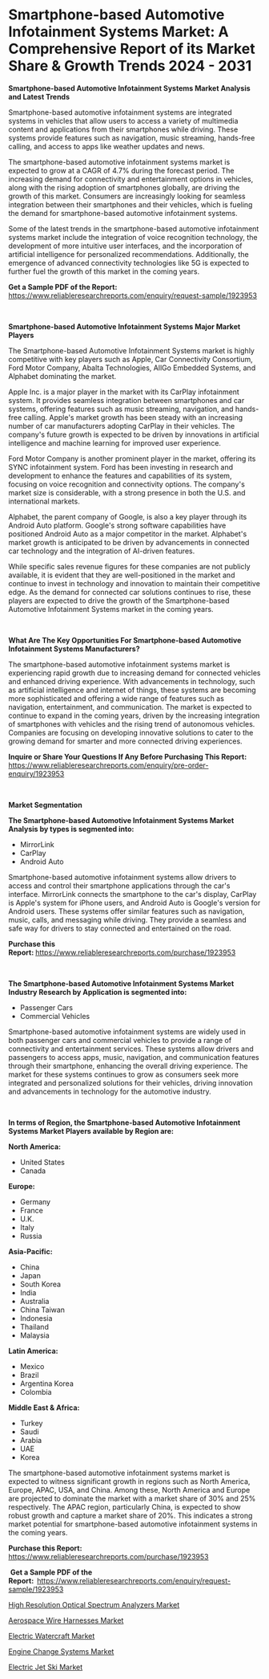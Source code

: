 <p><h1>Smartphone-based Automotive Infotainment Systems Market: A Comprehensive Report of its Market Share & Growth Trends 2024 - 2031</h1></p><p><strong>Smartphone-based Automotive Infotainment Systems Market Analysis and Latest Trends</strong></p>
<p><p>Smartphone-based automotive infotainment systems are integrated systems in vehicles that allow users to access a variety of multimedia content and applications from their smartphones while driving. These systems provide features such as navigation, music streaming, hands-free calling, and access to apps like weather updates and news.</p><p>The smartphone-based automotive infotainment systems market is expected to grow at a CAGR of 4.7% during the forecast period. The increasing demand for connectivity and entertainment options in vehicles, along with the rising adoption of smartphones globally, are driving the growth of this market. Consumers are increasingly looking for seamless integration between their smartphones and their vehicles, which is fueling the demand for smartphone-based automotive infotainment systems.</p><p>Some of the latest trends in the smartphone-based automotive infotainment systems market include the integration of voice recognition technology, the development of more intuitive user interfaces, and the incorporation of artificial intelligence for personalized recommendations. Additionally, the emergence of advanced connectivity technologies like 5G is expected to further fuel the growth of this market in the coming years.</p></p>
<p><strong>Get a Sample PDF of the Report:&nbsp;</strong> <a href="https://www.reliableresearchreports.com/enquiry/request-sample/1923953">https://www.reliableresearchreports.com/enquiry/request-sample/1923953</a></p>
<p>&nbsp;</p>
<p><strong>Smartphone-based Automotive Infotainment Systems Major Market Players</strong></p>
<p><p>The Smartphone-based Automotive Infotainment Systems market is highly competitive with key players such as Apple, Car Connectivity Consortium, Ford Motor Company, Abalta Technologies, AllGo Embedded Systems, and Alphabet dominating the market.</p><p>Apple Inc. is a major player in the market with its CarPlay infotainment system. It provides seamless integration between smartphones and car systems, offering features such as music streaming, navigation, and hands-free calling. Apple's market growth has been steady with an increasing number of car manufacturers adopting CarPlay in their vehicles. The company's future growth is expected to be driven by innovations in artificial intelligence and machine learning for improved user experience.</p><p>Ford Motor Company is another prominent player in the market, offering its SYNC infotainment system. Ford has been investing in research and development to enhance the features and capabilities of its system, focusing on voice recognition and connectivity options. The company's market size is considerable, with a strong presence in both the U.S. and international markets.</p><p>Alphabet, the parent company of Google, is also a key player through its Android Auto platform. Google's strong software capabilities have positioned Android Auto as a major competitor in the market. Alphabet's market growth is anticipated to be driven by advancements in connected car technology and the integration of AI-driven features.</p><p>While specific sales revenue figures for these companies are not publicly available, it is evident that they are well-positioned in the market and continue to invest in technology and innovation to maintain their competitive edge. As the demand for connected car solutions continues to rise, these players are expected to drive the growth of the Smartphone-based Automotive Infotainment Systems market in the coming years.</p></p>
<p>&nbsp;</p>
<p><strong>What Are The Key Opportunities For Smartphone-based Automotive Infotainment Systems Manufacturers?</strong></p>
<p><p>The smartphone-based automotive infotainment systems market is experiencing rapid growth due to increasing demand for connected vehicles and enhanced driving experience. With advancements in technology, such as artificial intelligence and internet of things, these systems are becoming more sophisticated and offering a wide range of features such as navigation, entertainment, and communication. The market is expected to continue to expand in the coming years, driven by the increasing integration of smartphones with vehicles and the rising trend of autonomous vehicles. Companies are focusing on developing innovative solutions to cater to the growing demand for smarter and more connected driving experiences.</p></p>
<p><strong>Inquire or Share Your Questions If Any Before Purchasing This Report:</strong> <a href="https://www.reliableresearchreports.com/enquiry/pre-order-enquiry/1923953">https://www.reliableresearchreports.com/enquiry/pre-order-enquiry/1923953</a></p>
<p>&nbsp;</p>
<p><strong>Market Segmentation</strong></p>
<p><strong>The Smartphone-based Automotive Infotainment Systems Market Analysis by types is segmented into:</strong></p>
<p><ul><li>MirrorLink</li><li>CarPlay</li><li>Android Auto</li></ul></p>
<p><p>Smartphone-based automotive infotainment systems allow drivers to access and control their smartphone applications through the car's interface. MirrorLink connects the smartphone to the car's display, CarPlay is Apple's system for iPhone users, and Android Auto is Google's version for Android users. These systems offer similar features such as navigation, music, calls, and messaging while driving. They provide a seamless and safe way for drivers to stay connected and entertained on the road.</p></p>
<p><strong>Purchase this Report:&nbsp;</strong><a href="https://www.reliableresearchreports.com/purchase/1923953">https://www.reliableresearchreports.com/purchase/1923953</a></p>
<p>&nbsp;</p>
<p><strong>The Smartphone-based Automotive Infotainment Systems Market Industry Research by Application is segmented into:</strong></p>
<p><ul><li>Passenger Cars</li><li>Commercial Vehicles</li></ul></p>
<p><p>Smartphone-based automotive infotainment systems are widely used in both passenger cars and commercial vehicles to provide a range of connectivity and entertainment services. These systems allow drivers and passengers to access apps, music, navigation, and communication features through their smartphone, enhancing the overall driving experience. The market for these systems continues to grow as consumers seek more integrated and personalized solutions for their vehicles, driving innovation and advancements in technology for the automotive industry.</p></p>
<p>&nbsp;</p>
<p><strong>In terms of Region, the Smartphone-based Automotive Infotainment Systems Market Players available by Region are:</strong></p>
<p>
    <p> <strong> North America: </strong>
        <ul>
            <li>United States</li>
            <li>Canada</li>
        </ul>
        </p> 
    <p> <strong> Europe: </strong>
        <ul>
            <li>Germany</li>
            <li>France</li>
            <li>U.K.</li>
            <li>Italy</li>
            <li>Russia</li>
        </ul>
        </p> 
    <p> <strong> Asia-Pacific: </strong>
        <ul>
            <li>China</li>
            <li>Japan</li>
            <li>South Korea</li>
            <li>India</li>
            <li>Australia</li>
            <li>China Taiwan</li>
            <li>Indonesia</li>
            <li>Thailand</li>
            <li>Malaysia</li>
        </ul>
        </p> 
    <p> <strong> Latin America: </strong>
        <ul>
            <li>Mexico</li>
            <li>Brazil</li>
            <li>Argentina Korea</li>
            <li>Colombia</li>
        </ul>
        </p> 
    <p> <strong> Middle East & Africa: </strong>
        <ul>
            <li>Turkey</li>
            <li>Saudi</li>
            <li>Arabia</li>
            <li>UAE</li>
            <li>Korea</li>
        </ul>
    </p>
    </p>
<p><p>The smartphone-based automotive infotainment systems market is expected to witness significant growth in regions such as North America, Europe, APAC, USA, and China. Among these, North America and Europe are projected to dominate the market with a market share of 30% and 25% respectively. The APAC region, particularly China, is expected to show robust growth and capture a market share of 20%. This indicates a strong market potential for smartphone-based automotive infotainment systems in the coming years.</p></p>
<p><strong>Purchase this Report: </strong><a href="https://www.reliableresearchreports.com/purchase/1923953">https://www.reliableresearchreports.com/purchase/1923953</a></p>
<p>&nbsp;<strong>Get a Sample PDF of the Report:&nbsp;&nbsp;</strong><a href="https://www.reliableresearchreports.com/enquiry/request-sample/1923953">https://www.reliableresearchreports.com/enquiry/request-sample/1923953</a></p>
<p><strong></strong></p>
<p><p><a href="https://mire-aunt-385.notion.site/Global-High-Resolution-Optical-Spectrum-Analyzers-Market-by-Types-Applications-and-Major-Players--b77830d9c62f4077938c953d1fd16933">High Resolution Optical Spectrum Analyzers Market</a></p><p><a href="https://invited-way-688.notion.site/Aerospace-Wire-Harnesses-Market-Provides-Detailed-Segmentation-of-this-Market-based-on-Type-Applica-7a25db5c998743b598e8725d14b64bb7">Aerospace Wire Harnesses Market</a></p><p><a href="https://view.publitas.com/reportprime-1/electric-watercraft-market-provides-a-comprehensive-analysis-including-a-macro-overview-of-the-market-as-well-as-micro-details-such-as-market-size-and-competitive-landscape/">Electric Watercraft Market</a></p><p><a href="https://butternut-bug-553.notion.site/Engine-Change-Systems-Market-Size-Market-Share-and-Global-Market-Analysis-Report-2024-2031-f72b562878aa4439ad3f4d2ea4bf8653">Engine Change Systems Market</a></p><p><a href="https://view.publitas.com/reportprime-1/electric-jet-ski-market-challenges-opportunities-and-growth-drivers-and-major-market-players-forecasted-for-period-from-2024-2031/">Electric Jet Ski Market</a></p></p>